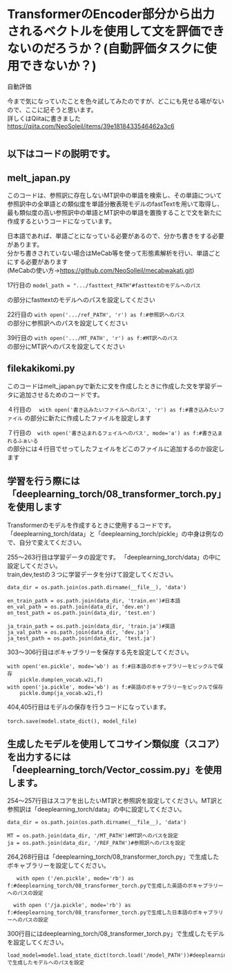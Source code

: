 # TransformerのEncoder部分から出力されるベクトルを使用して文を評価できないのだろうか？(自動評価タスクに使用できないか？)
自動評価

  今まで気になっていたことを色々試してみたのですが、どこにも見せる場がないので、ここに記そうと思います。  
詳しくはQiitaに書きました  
https://qiita.com/NeoSoleil/items/39e1818433546462a3c6
#



## 以下はコードの説明です。

## melt_japan.py

このコードは、参照訳に存在しないMT訳中の単語を検索し、その単語について参照訳中の全単語との類似度を単語分散表現モデルのfastTextを用いて取得し、最も類似度の高い参照訳中の単語とMT訳中の単語を置換することで文を新たに作成するというコードになっています。  

日本語であれば、単語ごとになっている必要があるので、分かち書きをする必要があります。  
分かち書きされていない場合はMeCab等を使って形態素解析を行い、単語ごとにする必要があります  
(MeCabの使い方→https://github.com/NeoSolleil/mecabwakati.git)

17行目の
```model_path = ".../fasttext_PATH"#fasttextのモデルへのパス```  

の部分にfasttextのモデルへのパスを設定してください

22行目の ```with open('.../ref_PATH', 'r') as f:#参照訳へのパス```  
の部分に参照訳へのパスを設定してください

39行目の ```with open('.../MT_PATH', 'r') as f:#MT訳へのパス```  
の部分にMT訳へのパスを設定してください


## filekakikomi.py

このコードはmelt_japan.pyで新たに文を作成したときに作成した文を学習データに追加させるためのコードです。

４行目の　
```with open('書き込みたいファイルへのパス', 'r') as f:#書き込みたいファイル``` 
の部分に新たに作成したファイルを設定します

７行目の　```with open('書き込まれるフェイルへのパス', mode='a') as f:#書き込まれるふぁいる```  
の部分には４行目でせってしたフェイルをどこのファイルに追加するのか設定します

## 学習を行う際には「deeplearning_torch/08_transformer_torch.py」を使用します

Transformerのモデルを作成するときに使用するコードです。  
「deeplearning_torch/data」と「deeplearning_torch/pickle」の中身は例なので、自分で変えてください。  

255〜263行目は学習データの設定です。 
「deeplearning_torch/data」の中に設定してください。  
train,dev,testの３つに学習データを分けて設定してください。  
```
data_dir = os.path.join(os.path.dirname(__file__), 'data')  

en_train_path = os.path.join(data_dir, 'train.en')#日本語  
en_val_path = os.path.join(data_dir, 'dev.en')  
en_test_path = os.path.join(data_dir, 'test.en')  

ja_train_path = os.path.join(data_dir, 'train.ja')#英語  
ja_val_path = os.path.join(data_dir, 'dev.ja')  
ja_test_path = os.path.join(data_dir, 'test.ja')  
```  

303〜306行目はボキャブラリーを保存する先を設定してください。  
```
with open('en.pickle', mode='wb') as f:#日本語のボキャブラリーをピックルで保存  
    pickle.dump(en_vocab.w2i,f)  
with open('ja.pickle', mode='wb') as f:#英語のボキャブラリーをピックルで保存  
    pickle.dump(ja_vocab.w2i,f)  
```

404,405行目はモデルの保存を行うコードになっています。  
```model_file = 'model/model_' + str(epoch+1) + '.h5'　  
torch.save(model.state_dict(), model_file)　　  
```
## 生成したモデルを使用してコサイン類似度（スコア）を出力するには「deeplearning_torch/Vector_cossim.py」を使用します。

254〜257行目はスコアを出したいMT訳と参照訳を設定してください。MT訳と参照訳は「deeplearning_torch/data」の中に設定してください。 
```
data_dir = os.path.join(os.path.dirname(__file__), 'data')  

MT = os.path.join(data_dir, '/MT_PATH')#MT訳へのパスを設定  
ja = os.path.join(data_dir, '/REF_PATH')#参照訳へのパスを設定  
```



264,268行目は「deeplearning_torch/08_transformer_torch.py」で生成したボキャブラリーを設定してください。  
```
   with open ('/en.pickle', mode='rb') as f:#deeplearning_torch/08_transformer_torch.pyで生成した英語のボキャブラリーへのパスの設定
```

```
  with open ('/ja.pickle', mode='rb') as f:#deeplearning_torch/08_transformer_torch.pyで生成した日本語のボキャブラリーへのパスの設定  
```


300行目にはdeeplearning_torch/08_transformer_torch.py」で生成したモデルを設定してください。  
```
load_model=model.load_state_dict(torch.load('/model_PATH'))#deeplearning_torch/08_transformer_torch.pyで生成したモデルへのパスを設定　　
```















